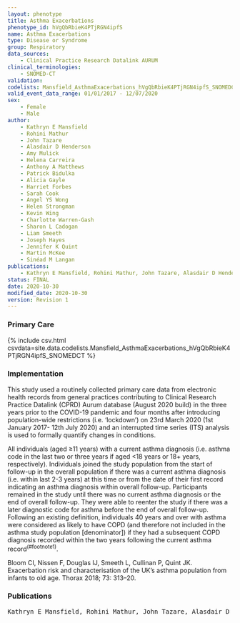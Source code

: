 ```yaml
---
layout: phenotype
title: Asthma Exacerbations
phenotype_id: hVgQbRbieK4PTjRGN4ipfS
name: Asthma Exacerbations
type: Disease or Syndrome
group: Respiratory
data_sources:
    - Clinical Practice Research Datalink AURUM
clinical_terminologies:
    - SNOMED-CT
validation:
codelists: Mansfield_AsthmaExacerbations_hVgQbRbieK4PTjRGN4ipfS_SNOMEDCT.csv 
valid_event_data_range: 01/01/2017 - 12/07/2020 
sex:
    - Female
    - Male
author: 
    - Kathryn E Mansfield
    - Rohini Mathur
    - John Tazare
    - Alasdair D Henderson
    - Amy Mulick
    - Helena Carreira
    - Anthony A Matthews
    - Patrick Bidulka
    - Alicia Gayle
    - Harriet Forbes
    - Sarah Cook
    - Angel YS Wong
    - Helen Strongman
    - Kevin Wing
    - Charlotte Warren-Gash
    - Sharon L Cadogan
    - Liam Smeeth
    - Joseph Hayes
    - Jennifer K Quint
    - Martin McKee
    - Sinéad M Langan
publications:
    - Kathryn E Mansfield, Rohini Mathur, John Tazare, Alasdair D Henderson, Amy Mulick, Helena Carreira, Anthony A Matthews, Patrick Bidulka, Alicia Gayle, Harriet Forbes, Sarah Cook, Angel YS Wong, Helen Strongman, Kevin Wing, Charlotte Warren-Gash, Sharon L Cadogan, Liam Smeeth, Joseph Hayes, Jennifer K Quint, Martin McKee, Sinéad M Langan, COVID-19 collateral Indirect acute effects of the pandemic on physical and mental health in the UK. medRxiv (2020).
status: FINAL
date: 2020-10-30
modified_date: 2020-10-30
version: Revision 1
---
```


### Primary Care

{% include csv.html csvdata=site.data.codelists.Mansfield_AsthmaExacerbations_hVgQbRbieK4PTjRGN4ipfS_SNOMEDCT %}

### Implementation

This study used a routinely collected primary care data from electronic health records from general practices
contributing to Clinical Research Practice Datalink (CPRD) Aurum database (August 2020 build) in the three
years prior to the COVID-19 pandemic and four months after introducing population-wide restrictions (i.e.
‘lockdown’) on 23rd March 2020 (1st January 2017- 12th July 2020) and an interrupted time series (ITS) analysis is used to formally quantify changes in conditions. 

All individuals (aged ≥11 years) with a current asthma diagnosis (i.e. asthma code
in the last two or three years if aged <18 years or 18+ years, respectively).
Individuals joined the study population from the start of follow-up in the overall
population if there was a current asthma diagnosis (i.e. within last 2-3 years) at
this time or from the date of their first record indicating an asthma diagnosis
within overall follow-up. Participants remained in the study until there was no
current asthma diagnosis or the end of overall follow-up. They were able to reenter
the study if there was a later diagnostic code for asthma before the end of
overall follow-up. Following an existing definition, individuals 40 years and over
with asthma were considered as likely to have COPD (and therefore not included
in the asthma study population [denominator]) if they had a subsequent COPD
diagnosis recorded within the two years following the current asthma record<sup>(#footnote1)</sup>.

<a name="footnote1">Bloom CI, Nissen F, Douglas IJ, Smeeth L, Cullinan P, Quint JK. Exacerbation risk and characterisation of
the UK’s asthma population from infants to old age. Thorax 2018; 73: 313–20.</a>

### Publications

<pre>
Kathryn E Mansfield, Rohini Mathur, John Tazare, Alasdair D Henderson, Amy Mulick, Helena Carreira, Anthony A Matthews, Patrick Bidulka, Alicia Gayle, Harriet Forbes, Sarah Cook, Angel YS Wong, Helen Strongman, Kevin Wing, Charlotte Warren-Gash, Sharon L Cadogan, Liam Smeeth, Joseph Hayes, Jennifer K Quint, Martin McKee, Sinéad M Langan, "COVID-19 collateral: Indirect acute effects of the pandemic on physical and mental health in the UK." medRxiv (2020).      
</pre>
